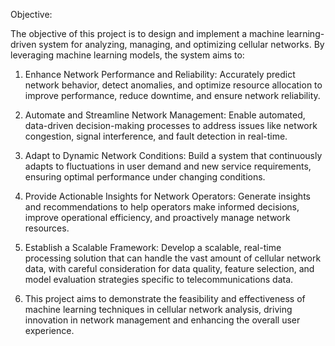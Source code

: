 Objective:

The objective of this project is to design and implement a machine learning-driven system for analyzing, managing, and optimizing cellular networks. By leveraging machine learning models, the system aims to:

1. Enhance Network Performance and Reliability: Accurately predict network behavior, detect anomalies, and optimize resource allocation to improve performance, reduce downtime, and ensure network reliability.

2. Automate and Streamline Network Management: Enable automated, data-driven decision-making processes to address issues like network congestion, signal interference, and fault detection in real-time.

3. Adapt to Dynamic Network Conditions: Build a system that continuously adapts to fluctuations in user demand and new service requirements, ensuring optimal performance under changing conditions.

4. Provide Actionable Insights for Network Operators: Generate insights and recommendations to help operators make informed decisions, improve operational efficiency, and proactively manage network resources.

5. Establish a Scalable Framework: Develop a scalable, real-time processing solution that can handle the vast amount of cellular network data, with careful consideration for data quality, feature selection, and   
   model evaluation strategies specific to telecommunications data.

6. This project aims to demonstrate the feasibility and effectiveness of machine learning techniques in cellular network analysis, driving innovation in network management and enhancing the overall user experience.
